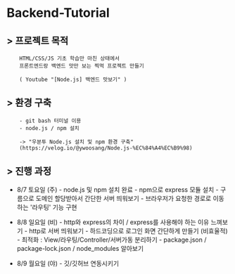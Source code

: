 # Backend-Tutorial



## > 프로젝트 목적

        HTML/CSS/JS 기초 학습만 마친 상태에서
        프론트엔드랑 백엔드 맛만 보는 찍먹 프로젝트 만들기

        ( Youtube "[Node.js] 백엔드 맛보기" )
   
   
## > 환경 구축
        - git bash 터미널 이용
        - node.js / npm 설치

        -> "우분투 Node.js 설치 및 npm 환경 구축"
        (https://velog.io/@ywoosang/Node.js-%EC%84%A4%EC%B9%98)
    
    
## > 진행 과정

- 8/7 토요일 (주)
        - node.js 및 npm 설치 완료
        - npm으로 express 모듈 설치
        - 구름으로 도메인 할당받아서 간단한 서버 띄워보기
        - 브라우저가 요청한 경로로 이동하는 '라우팅' 기능 구현
          
- 8/8 일요일 (비)
        - http와 express의 차이 / express를 사용해야 하는 이유 느껴보기
        - http로 서버 띄워보기
        - 하드코딩으로 로그인 화면 간단하게 만들기 (비효율적)
        - 최적화 : View/라우팅/Controller/서버가동 분리하기
        - package.json / package-lock.json / node_modules 알아보기
          
- 8/9 월요일 (야)
        - 깃/깃허브 연동시키기
